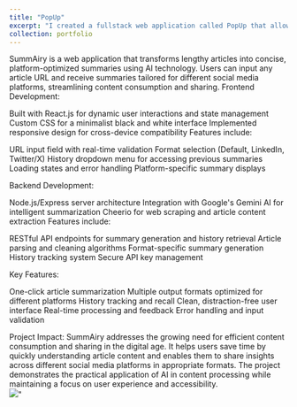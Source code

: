 ```yaml
---
title: "PopUp"
excerpt: "I created a fullstack web application called PopUp that allowed users to find local garage sales and services in their area. <br/><img src='/images/popup.png'>" 
collection: portfolio
---
```


SummAiry is a web application that transforms lengthy articles into concise, platform-optimized summaries using AI technology. Users can input any article URL and receive summaries tailored for different social media platforms, streamlining content consumption and sharing.
Frontend Development:

Built with React.js for dynamic user interactions and state management
Custom CSS for a minimalist black and white interface
Implemented responsive design for cross-device compatibility
Features include:

URL input field with real-time validation
Format selection (Default, LinkedIn, Twitter/X)
History dropdown menu for accessing previous summaries
Loading states and error handling
Platform-specific summary displays



Backend Development:

Node.js/Express server architecture
Integration with Google's Gemini AI for intelligent summarization
Cheerio for web scraping and article content extraction
Features include:

RESTful API endpoints for summary generation and history retrieval
Article parsing and cleaning algorithms
Format-specific summary generation
History tracking system
Secure API key management



Key Features:

One-click article summarization
Multiple output formats optimized for different platforms
History tracking and recall
Clean, distraction-free user interface
Real-time processing and feedback
Error handling and input validation

Project Impact:
SummAiry addresses the growing need for efficient content consumption and sharing in the digital age. It helps users save time by quickly understanding article content and enables them to share insights across different social media platforms in appropriate formats. The project demonstrates the practical application of AI in content processing while maintaining a focus on user experience and accessibility.
<br/><img src='/images/popup2.png'>" 
